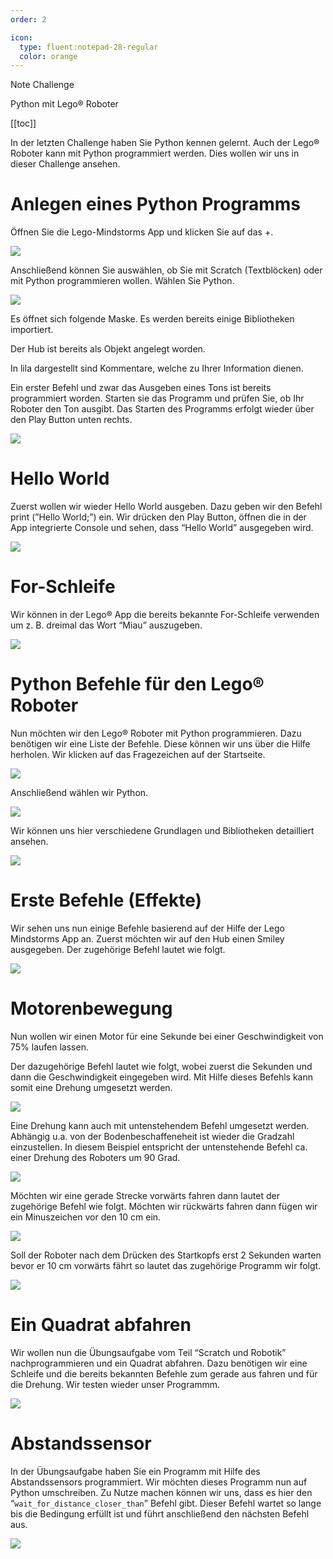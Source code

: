 ```yaml
---
order: 2

icon:
  type: fluent:notepad-28-regular
  color: orange
---
```


Note Challenge

Python mit Lego® Roboter

[[toc]]


In der letzten Challenge haben Sie Python kennen gelernt. Auch der Lego® Roboter kann mit Python programmiert werden. Dies wollen wir uns in dieser Challenge ansehen. 

# Anlegen eines Python Programms

Öffnen Sie die Lego-Mindstorms App und klicken Sie auf das +. 

![](img/01.png)

Anschließend können Sie auswählen, ob Sie mit Scratch (Textblöcken) oder mit Python programmieren wollen. Wählen Sie Python.

![](img/02.png)

Es öffnet sich folgende Maske. Es werden bereits einige Bibliotheken importiert.

Der Hub ist bereits als Objekt angelegt worden. 

In lila dargestellt sind Kommentare, welche zu Ihrer Information dienen.

Ein erster Befehl und zwar das Ausgeben eines Tons ist bereits programmiert worden. Starten sie das Programm und prüfen Sie, ob Ihr Roboter den Ton ausgibt. Das Starten des Programms erfolgt wieder über den Play Button unten rechts.

![](img/03.png)


# Hello World

Zuerst wollen wir wieder Hello World ausgeben. Dazu geben wir den Befehl print (”Hello World;”) ein. Wir drücken den Play Button, öffnen die in der App integrierte Console und sehen, dass “Hello World” ausgegeben wird.

![](img/04.png)


# For-Schleife

Wir können in der Lego® App die bereits bekannte For-Schleife verwenden um z. B. dreimal das Wort “Miau” auszugeben.

![](img/05.png)


# Python Befehle für den Lego® Roboter 

Nun möchten wir den Lego® Roboter mit Python programmieren. Dazu benötigen wir eine Liste der Befehle. Diese können wir uns über die Hilfe herholen. Wir klicken auf das Fragezeichen auf der Startseite. 

![](img/06.png)

Anschließend wählen wir Python.

![](img/07.png)

Wir können uns hier verschiedene Grundlagen und Bibliotheken detailliert ansehen. 

![](img/08.png)

# Erste Befehle (Effekte) 

Wir sehen uns nun einige Befehle basierend auf der Hilfe der Lego Mindstorms App an. Zuerst möchten wir auf den Hub einen Smiley ausgegeben. Der zugehörige Befehl lautet wie folgt. 

![](img/09.png)

# Motorenbewegung 

Nun wollen wir einen Motor für eine Sekunde bei einer Geschwindigkeit von 75% laufen lassen. 

Der dazugehörige Befehl lautet wie folgt, wobei zuerst die Sekunden und dann die Geschwindigkeit eingegeben wird. Mit Hilfe dieses Befehls kann somit eine Drehung umgesetzt werden.

![](img/10.png)

Eine Drehung kann auch mit untenstehendem Befehl umgesetzt werden. Abhängig u.a. von der Bodenbeschaffeneheit ist wieder die Gradzahl einzustellen. In diesem Beispiel entspricht der untenstehende Befehl ca. einer Drehung des Roboters um 90 Grad. 

![](img/11.png)

Möchten wir eine gerade Strecke vorwärts fahren dann lautet der zugehörige Befehl wie folgt. Möchten wir rückwärts fahren dann fügen wir ein Minuszeichen vor den 10 cm ein. 

![](img/12.png)

Soll der Roboter nach dem Drücken des Startkopfs erst 2 Sekunden warten bevor er 10 cm  vorwärts fährt so lautet das zugehörige Programm wir folgt. 

![](img/13.png)

# Ein Quadrat abfahren

Wir wollen nun die Übungsaufgabe vom Teil “Scratch und Robotik” nachprogrammieren und ein Quadrat abfahren. Dazu benötigen wir eine Schleife und die bereits bekannten Befehle zum gerade aus fahren und für die Drehung. Wir testen wieder unser Programmm. 

![](img/14.png)

# Abstandssensor

In der Übungsaufgabe haben Sie ein Programm mit Hilfe des Abstandssensors programmiert. Wir möchten dieses Programm nun auf Python umschreiben. Zu Nutze machen können wir uns, dass es hier den “```wait_for_distance_closer_than```” Befehl gibt. Dieser Befehl wartet so lange bis die Bedingung erfüllt ist und führt anschließend den nächsten Befehl aus. 

![](img/15.png)